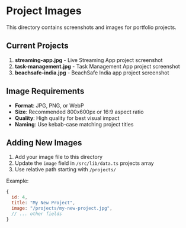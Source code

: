 # Project Images

This directory contains screenshots and images for portfolio projects.

## Current Projects

1. **streaming-app.jpg** - Live Streaming App project screenshot
2. **task-management.jpg** - Task Management App project screenshot
3. **beachsafe-india.jpg** - BeachSafe India app project screenshot

## Image Requirements

- **Format**: JPG, PNG, or WebP
- **Size**: Recommended 800x600px or 16:9 aspect ratio
- **Quality**: High quality for best visual impact
- **Naming**: Use kebab-case matching project titles

## Adding New Images

1. Add your image file to this directory
2. Update the `image` field in `/src/lib/data.ts` projects array
3. Use relative path starting with `/projects/`

Example:

```javascript
{
  id: 4,
  title: "My New Project",
  image: "/projects/my-new-project.jpg",
  // ... other fields
}
```
